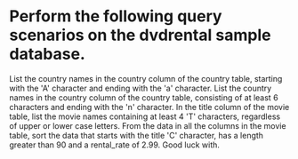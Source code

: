 # Perform the following query scenarios on the dvdrental sample database.

List the country names in the country column of the country table, starting with the 'A' character and ending with the 'a' character.
List the country names in the country column of the country table, consisting of at least 6 characters and ending with the 'n' character.
In the title column of the movie table, list the movie names containing at least 4 'T' characters, regardless of upper or lower case letters.
From the data in all the columns in the movie table, sort the data that starts with the title 'C' character, has a length greater than 90 and a rental_rate of 2.99.
Good luck with.